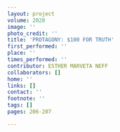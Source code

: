 ```yaml
---
layout: project
volume: 2020
image: ''
photo_credit: ''
title: 'PROTAGONY: $100 FOR TRUTH'
first_performed: ''
place: ''
times_performed: ''
contributor: ESTHER MARVETA NEFF
collaborators: []
home: ''
links: []
contact: ''
footnote: ''
tags: []
pages: 206-207

---
```




